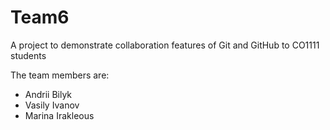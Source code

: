 # Team6
A project to demonstrate collaboration features of Git and GitHub to CO1111 students

The team members are:
- Andrii Bilyk  
- Vasily Ivanov
- Marina Irakleous
